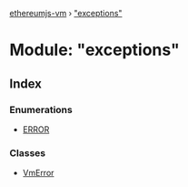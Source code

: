 [ethereumjs-vm](../README.md) › ["exceptions"](_exceptions_.md)

# Module: "exceptions"

## Index

### Enumerations

* [ERROR](../enums/_exceptions_.error.md)

### Classes

* [VmError](../classes/_exceptions_.vmerror.md)

